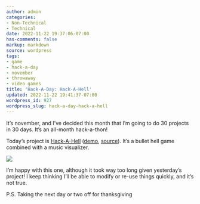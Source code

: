```yaml
---
author: admin
categories:
- Non-Technical
- Technical
date: 2022-11-22 19:37:06-07:00
has-comments: false
markup: markdown
source: wordpress
tags:
- game
- hack-a-day
- november
- throwaway
- video games
title: 'Hack-A-Day: Hack-A-Hell'
updated: 2022-11-22 19:41:37-07:00
wordpress_id: 927
wordpress_slug: hack-a-day-hack-a-hell
---
```

It’s november, and I’ve decided this month that I’m going to do 30 projects in 30 days. It’s an all-month hack-a-thon!

Today’s project is [Hack-A-Hell](https://tilde.za3k.com/hackaday/hell/) ([demo](https://tilde.za3k.com/hackaday/hell/), [source](https://github.com/za3k/day22_hell)). It’s a bullet hell game combined with a music visualizer.

[![](https://blog.za3k.com/wp-content/uploads/2022/11/screenshot-19-1024x317.png)](https://tilde.za3k.com/hackaday/hell/)

I’m happy with this one, although it took way too long given yesterday’s project! I keep thinking I’ll be able to modify or re-use things quickly, and it’s not true.

P.S. Taking the next day or two off for thanksgiving
